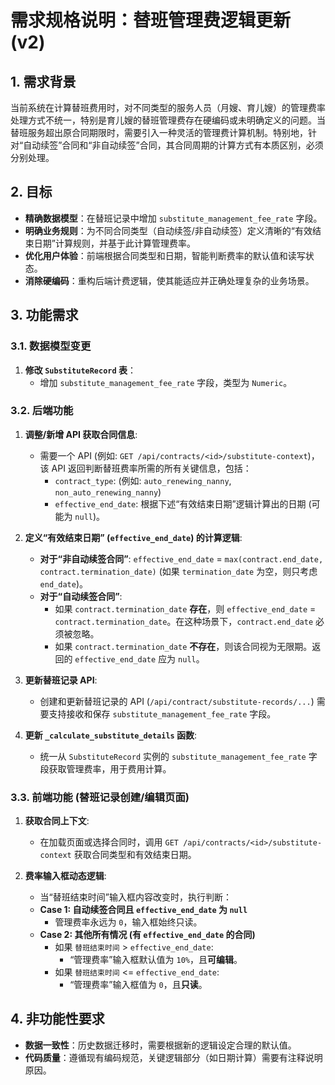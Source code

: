 # 需求规格说明：替班管理费逻辑更新 (v2)

## 1. 需求背景

当前系统在计算替班费用时，对不同类型的服务人员（月嫂、育儿嫂）的管理费率处理方式不统一，特别是育儿嫂的替班管理费存在硬编码或未明确定义的问题。当替班服务超出原合同期限时，需要引入一种灵活的管理费计算机制。特别地，针对“自动续签”合同和“非自动续签”合同，其合同周期的计算方式有本质区别，必须分别处理。

## 2. 目标

-   **精确数据模型**：在替班记录中增加 `substitute_management_fee_rate` 字段。
-   **明确业务规则**：为不同合同类型（自动续签/非自动续签）定义清晰的“有效结束日期”计算规则，并基于此计算管理费率。
-   **优化用户体验**：前端根据合同类型和日期，智能判断费率的默认值和读写状态。
-   **消除硬编码**：重构后端计费逻辑，使其能适应并正确处理复杂的业务场景。

## 3. 功能需求

### 3.1. 数据模型变更

1.  **修改 `SubstituteRecord` 表**：
    -   增加 `substitute_management_fee_rate` 字段，类型为 `Numeric`。

### 3.2. 后端功能

1.  **调整/新增 API 获取合同信息**:
    -   需要一个 API (例如: `GET /api/contracts/<id>/substitute-context`)，该 API 返回判断替班费率所需的所有关键信息，包括：
        -   `contract_type`: (例如: `auto_renewing_nanny`, `non_auto_renewing_nanny`)
        -   `effective_end_date`: 根据下述“有效结束日期”逻辑计算出的日期 (可能为 `null`)。

2.  **定义“有效结束日期” (`effective_end_date`) 的计算逻辑**:
    -   **对于“非自动续签合同”**: `effective_end_date` = `max(contract.end_date, contract.termination_date)` (如果 `termination_date` 为空，则只考虑 `end_date`)。
    -   **对于“自动续签合同”**:
        -   如果 `contract.termination_date` **存在**，则 `effective_end_date` = `contract.termination_date`。在这种场景下，`contract.end_date` 必须被忽略。
        -   如果 `contract.termination_date` **不存在**，则该合同视为无限期。返回的 `effective_end_date` 应为 `null`。

3.  **更新替班记录 API**:
    -   创建和更新替班记录的 API (`/api/contract/substitute-records/...`) 需要支持接收和保存 `substitute_management_fee_rate` 字段。

4.  **更新 `_calculate_substitute_details` 函数**:
    -   统一从 `SubstituteRecord` 实例的 `substitute_management_fee_rate` 字段获取管理费率，用于费用计算。

### 3.3. 前端功能 (替班记录创建/编辑页面)

1.  **获取合同上下文**:
    -   在加载页面或选择合同时，调用 `GET /api/contracts/<id>/substitute-context` 获取合同类型和有效结束日期。

2.  **费率输入框动态逻辑**:
    -   当“替班结束时间”输入框内容改变时，执行判断：
    -   **Case 1: 自动续签合同且 `effective_end_date` 为 `null`**
        -   管理费率永远为 `0`，输入框始终只读。
    -   **Case 2: 其他所有情况 (有 `effective_end_date` 的合同)**
        -   如果 `替班结束时间` > `effective_end_date`:
            -   “管理费率”输入框默认值为 `10%`，且**可编辑**。
        -   如果 `替班结束时间` <= `effective_end_date`:
            -   “管理费率”输入框值为 `0`，且**只读**。

## 4. 非功能性要求

-   **数据一致性**：历史数据迁移时，需要根据新的逻辑设定合理的默认值。
-   **代码质量**：遵循现有编码规范，关键逻辑部分（如日期计算）需要有注释说明原因。